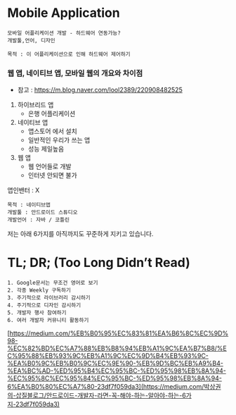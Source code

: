 # Mobile Application

```
모바일 어플리케이션 개발 - 하드웨어 연동가능?
개발툴,언어, 디자인

목적 : 이 어플리케이션으로 인해 하드웨어 제어하기 
```



### **웹 앱, 네이티브 앱, 모바일 웹의 개요와 차이점**

- 참고 : https://m.blog.naver.com/lool2389/220908482525

1. 하이브리드 앱
   - 은행 어플리케이션 
2. 네이티브 앱
   - 앱스토어 에서 설치 
   - 일반적인 우리가 쓰는 앱 
   - 성능 제일높음
3. 웹 앱
   - 웹 언어들로 개발
   - 인터넷 안되면 불가 



앱인밴터 : X

```
목적 : 네이티브앱
개발툴 : 안드로이드 스튜디오
개발언어 : 자바 / 코틀린

```







저는 아래 6가지를 아직까지도 꾸준하게 지키고 있습니다.

# TL; DR; (Too Long Didn’t Read)

```
1. Google문서는 무조건 영어로 보기
2. 각종 Weekly 구독하기
3. 주기적으로 라이브러리 감시하기
4. 주기적으로 디자인 감시하기
5. 개발자 행사 참여하기
6. 여러 개발자 커뮤니티 활동하기
```

[https://medium.com/%EB%B0%95%EC%83%81%EA%B6%8C%EC%9D%98-%EC%82%BD%EC%A7%88%EB%B8%94%EB%A1%9C%EA%B7%B8/%EC%95%88%EB%93%9C%EB%A1%9C%EC%9D%B4%EB%93%9C-%EA%B0%9C%EB%B0%9C%EC%9E%90-%EB%9D%BC%EB%A9%B4-%EA%BC%AD-%ED%95%B4%EC%95%BC-%ED%95%98%EB%8A%94-%EC%95%8C%EC%95%84%EC%95%BC-%ED%95%98%EB%8A%94-6%EA%B0%80%EC%A7%80-23df7f059da3](https://medium.com/박상권의-삽질블로그/안드로이드-개발자-라면-꼭-해야-하는-알아야-하는-6가지-23df7f059da3)